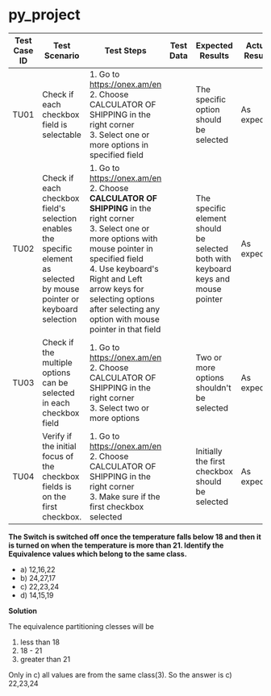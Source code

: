# py_project


| Test<br>Case<br>ID | Test Scenario | Test Steps | Test Data | Expected Results| Actual Results | Pass/Fail |
|------ | --- | --- | --- | --- | --- | --- |
| TU01 |  Check if each checkbox field is selectable | 1. Go to https://onex.am/en  <br> 2. Choose CALCULATOR OF SHIPPING in the right corner <br> 3. Select one or more options in specified field | | The specific option should be selected | As expected | Pass |   
| TU02 | Check if each checkbox field's selection enables the specific element as selected by mouse pointer or keyboard selection | 1. Go to https://onex.am/en  <br> 2. Choose **CALCULATOR OF SHIPPING** in the right corner <br> 3. Select one or more options with mouse pointer in specified field <br> 4. Use keyboard's Right and Left arrow keys for selecting options after selecting any option with mouse pointer in that field | | The specific element should be selected both with keyboard keys and mouse pointer | As expected | Pass | 
| TU03 | Check if the multiple options can be selected in each checkbox field | 1. Go to https://onex.am/en  <br> 2. Choose CALCULATOR OF SHIPPING in the right corner <br> 3. Select two or more options | | Two or more options shouldn't be selected | As expected | Pass
| TU04 | Verify if the initial focus of the checkbox fields is on the first checkbox.| 1. Go to https://onex.am/en  <br> 2. Choose CALCULATOR OF SHIPPING in the right corner <br> 3. Make sure if the first checkbox selected | | Initially the first checkbox should be selected | As expected | Pass

**The Switch is switched off once the temperature falls below 18 and then it is turned on when the temperature is more than 21. Identify the Equivalence values which belong to the same class.**
  - a)    12,16,22
  - b)    24,27,17
  - c)    22,23,24
  - d)    14,15,19

**Solution**

The equivalence partitioning clesses will be 
  1. less than 18
  2. 18 - 21
  3. greater than 21
  
 Only in c) all values are from the same class(3). So the answer is c) 22,23,24  












